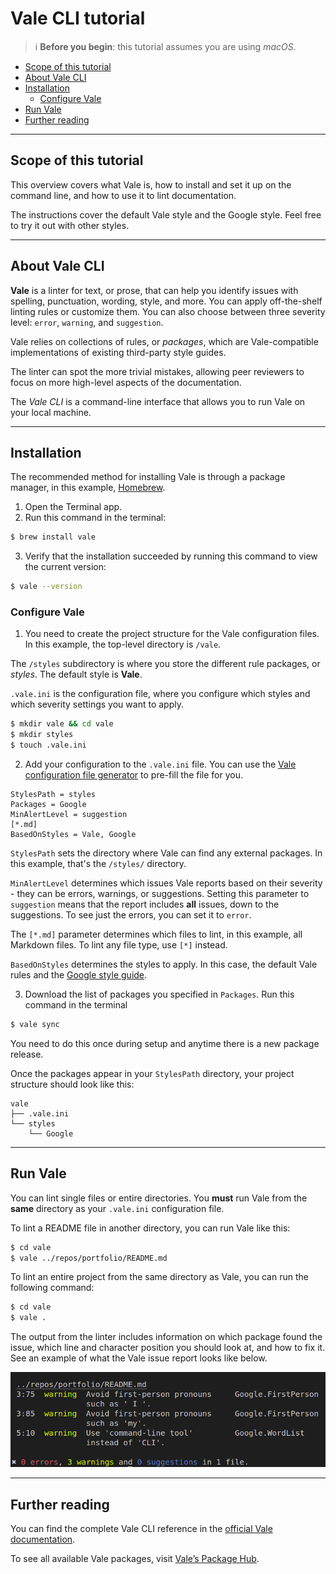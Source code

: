 # Vale CLI tutorial

> :information_source: **Before you begin**: this tutorial assumes you are using *macOS*.

<!-- TOC depthfrom:2 -->

- [Scope of this tutorial](#scope-of-this-tutorial)
- [About Vale CLI](#about-vale-cli)
- [Installation](#installation)
    - [Configure Vale](#configure-vale)
- [Run Vale](#run-vale)
- [Further reading](#further-reading)

<!-- /TOC -->

---

## Scope of this tutorial

This overview covers what Vale is, how to install and set it up on the command line, and how to use it to lint documentation.

The instructions cover the default Vale style and the Google style. Feel free to try it out with other styles.

---

## About Vale CLI

**Vale** is a linter for text, or prose, that can help you identify issues with spelling, punctuation, wording, style, and more. You can apply off-the-shelf linting rules or customize them. You can also choose between three severity level: `error`, `warning`, and `suggestion`.

Vale relies on collections of rules, or *packages*, which are Vale-compatible implementations of existing third-party style guides.

The linter can spot the more trivial mistakes, allowing peer reviewers to focus on more high-level aspects of the documentation.

The *Vale CLI* is a command-line interface that allows you to run Vale on your local machine.

---

## Installation

The recommended method for installing Vale is through a package manager, in this example, [Homebrew](https://formulae.brew.sh/formula/vale).

1. Open the Terminal app.
2. Run this command in the terminal:

```sh
$ brew install vale
```

3. Verify that the installation succeeded by running this command to view the current version:
    
```sh
$ vale --version
```

### Configure Vale

1. You need to create the project structure for the Vale configuration files. In this example, the top-level directory is `/vale`.

The `/styles` subdirectory is where you store the different rule packages, or *styles*. The default style is **Vale**.

`.vale.ini` is the configuration file, where you configure which styles and which severity settings you want to apply.

```sh
$ mkdir vale && cd vale
$ mkdir styles
$ touch .vale.ini
```

2. Add your configuration to the `.vale.ini` file. You can use the [Vale configuration file generator](https://vale.sh/generator) to pre-fill the file for you.

```
StylesPath = styles
Packages = Google
MinAlertLevel = suggestion
[*.md]
BasedOnStyles = Vale, Google
```

`StylesPath` sets the directory where Vale can find any external packages. In this example, that's the `/styles/` directory.

`MinAlertLevel` determines which issues Vale reports based on their severity - they can be errors, warnings, or suggestions. Setting this parameter to `suggestion` means that the report includes **all** issues, down to the suggestions. To see just the errors, you can set it to `error`.

The `[*.md]` parameter determines which files to lint, in this example, all Markdown files. To lint any file type, use `[*]` instead.

`BasedOnStyles` determines the styles to apply. In this case, the default Vale rules and the [Google style guide](https://developers.google.com/style).

3. Download the list of packages you specified in `Packages`. Run this command in the terminal

```sh
$ vale sync
```

You need to do this once during setup and anytime there is a new package release.

Once the packages appear in your `StylesPath` directory, your project structure should look like this:

```
vale
├── .vale.ini
└── styles
    └── Google
```

---

## Run Vale

You can lint single files or entire directories. You **must** run Vale from the **same** directory as your `.vale.ini` configuration file.

To lint a README file in another directory, you can run Vale like this:

```sh
$ cd vale
$ vale ../repos/portfolio/README.md
```

To lint an entire project from the same directory as Vale, you can run the following command:

```sh
$ cd vale
$ vale .
```

The output from the linter includes information on which package found the issue, which line and character position you should look at, and how to fix it. See an example of what the Vale issue report looks like below.

![Vale issue report](./media/vale-report.png)

---

## Further reading

You can find the complete Vale CLI reference in the [official Vale documentation](https://vale.sh/docs/).

To see all available Vale packages, visit [Valeʼs Package Hub](https://vale.sh/hub/). 
